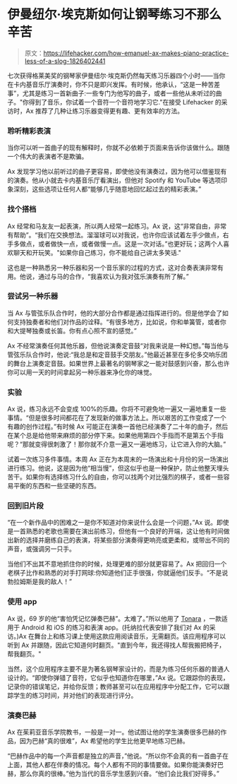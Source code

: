 # 伊曼纽尔·埃克斯如何让钢琴练习不那么辛苦

> 原文：<https://lifehacker.com/how-emanuel-ax-makes-piano-practice-less-of-a-slog-1826402441>

七次获得格莱美奖的钢琴家伊曼纽尔·埃克斯仍然每天练习乐器四个小时——当你在卡内基音乐厅演奏时，你不只是即兴发挥。有时候，他承认，“这是一种苦差事”，尤其是练习一首新曲子:一些专门为他写的曲子，或者一些他从未听过的曲子。"你得到了音乐，你试着一个音符一个音符地学习它."在接受 Lifehacker 的采访时，Ax 推荐了几种让练习乐器变得更有趣、更有效率的方法。



### **聆听精彩表演**

当你可以听一首曲子的现有解释时，你就不必依赖于页面来告诉你该做什么。跟随一个伟大的表演者不是欺骗。

Ax 发现学习他以前听过的曲子更容易，即使他没有演奏过，因为他可以借鉴现有的演奏。他从小就去卡内基音乐厅看演出，但他对 Spotify 和 YouTube 等选项印象深刻，这些选项让任何人都“能够几乎随意地回忆起过去的精彩表演。”

### **找个搭档**

Ax 经常和马友友一起表演，所以两人经常一起练习。Ax 说，这“非常自由，非常有帮助”。“我们在交换想法。溜溜球可以对我说，也许你应该试着左手少做点，右手多做点，或者做快一点，或者做慢一点。这是一次对话。”也更好玩；这两个人喜欢聊天和开玩笑。"如果你自己练习，你不能给自己讲太多笑话."

这也是一种熟悉另一种乐器和另一个音乐家的过程的方式，这对合奏表演非常有用。他说，通过与马的合作，“我喜欢认为我对弦乐演奏有所了解。”

### **尝试另一种乐器**

当 Ax 与管弦乐队合作时，他的大部分合作都是通过指挥进行的。但是他学会了如何支持独奏者和他们对作品的诠释。“有很多地方，比如说，你和单簧管，或者你和大提琴独奏或长笛。你有点心照不宣的感觉。”

Ax 不经常演奏任何其他乐器，但他说演奏定音鼓“对我来说是一种幻想。”每当他与管弦乐队合作时，他说:“我总是和定音鼓手交朋友。”他最近甚至在多伦多交响乐团的舞台上演奏定音鼓。如果世界上最著名的钢琴家之一能对鼓感到兴奋，那么也许你可以用一天的时间拿起另一种乐器来净化你的味觉。

### **实验**

Ax 说，练习永远不会变成 100%的乐趣。你将不可避免地一遍又一遍地重复一些事情。“但是很多时间都花在了发现新的做事方法上。所以艰苦的工作变成了一个有趣的创作过程。”有时候 Ax 可能正在演奏一首他已经演奏了二十年的曲子，然后在某个总是给他带来麻烦的部分停下来。如果他用第四个手指而不是第五个手指呢？“那就变得很刺激了！那你就不介意一遍又一遍地练习，让它进入你的大脑。”

试着一次练习多件事情。本周 Ax 正在为本周末的一场演出和十月份的另一场演出进行练习。他说，这是因为他“相当慢”，但这似乎也是一种保护，防止他整天埋头苦干。如果你有选择练习什么的自由，你可以找两个对比强烈的棋子，或者一些容易平衡的东西和一些坚硬的东西。

### **回到旧片段**

“在一个新作品中的困难之一是你不知道对你来说什么会是一个问题，”Ax 说。即使是一首熟悉的老歌也需要在演出前练习，但他有一个良好的开端，这让他有时间做出新的选择并磨练自己的表演，将某些部分演奏得更响亮或更柔和，或带出不同的声音，或强调另一只手。

当他们不出其不意地抓住你的时候，处理更难的部分就更容易了。Ax 把回归一个老棋子比作和熟悉的对手打网球:你知道他们正手很强，你就逼他们反手。“不是说勃拉姆斯是我的敌人！”

### **使用 app**

Ax 说，69 岁的他“害怕凭记忆弹奏巴赫”。太难了。”所以他用了 [Tonara](https://tonara.com/) ，一款适用于 Android 和 iOS 的练习和表演 app。(托纳拉代表安排了我们对 Ax 的采访。)Ax 在舞台上和练习课上使用这款应用阅读音乐，无需翻页。该应用程序可以听到 Ax 并跟随，因此它知道何时翻页。"直到今年，我还得找人帮我搬把椅子，帮我翻页。"

当然，这个应用程序主要不是为著名钢琴家设计的，而是为练习任何乐器的普通人设计的。“即使你弹错了音符，它似乎也知道你在哪里，”Ax 说。它跟踪你的表现，记录你的错误笔记，并给你反馈；教师甚至可以在应用程序中分配工作，它可以跟踪学生的练习时间，并对他们的表现进行评分。

### **演奏巴赫**

Ax 在茱莉亚音乐学院教书，一般是一对一。他试图让他的学生演奏很多巴赫的作品，因为巴赫“真的很难”，Ax 希望他的学生比他更早地练习巴赫。

“巴赫作品中的每一个声音都是独立的声音，”他说。“所以你不会真的有一首曲子在上面，其他人都在伴奏的情况。每个人都有不同的事情要做。如果你能演奏好巴赫，那么你真的很棒。”他为当代的音乐学生感到兴奋。“他们会比我们好得多。”